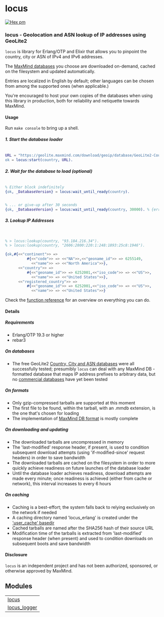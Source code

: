 

# locus #

[![Hex pm](http://img.shields.io/hexpm/v/locus.svg?style=flat)](https://hex.pm/packages/locus)


### <a name="locus_-_Geolocation_and_ASN_lookup_of_IP_addresses_using_GeoLite2">locus - Geolocation and ASN lookup of IP addresses using GeoLite2</a> ###

`locus` is library for Erlang/OTP and Elixir that allows you to pinpoint the country,
city or ASN of IPv4 and IPv6 addresses.

The [MaxMind databases](https://dev.maxmind.com/geoip/geoip2/geolite2/) you choose
are downloaded on-demand, cached on the filesystem and updated automatically.

Entries are localized in English by default; other languages can be chosen from among
the supported ones (when applicable.)

You're encouraged to host your own copies of the databases when using this library in production,
both for reliability and netiquette towards MaxMind.


#### <a name="Usage">Usage</a> ####

Run `make console` to bring up a shell.

<h5><a name="1._Start_the_database_loader">1. Start the database loader</a></h5>

```erlang

URL = "https://geolite.maxmind.com/download/geoip/database/GeoLite2-Country.tar.gz",
ok = locus:start(country, URL).

```

<h5><a name="2._Wait_for_the_database_to_load_(optional)">2. Wait for the database to load (optional)</a></h5>

```erlang

% Either block indefinitely
{ok, _DatabaseVersion} = locus:wait_until_ready(country).

```

```erlang

% ... or give-up after 30 seconds
{ok, _DatabaseVersion} = locus:wait_until_ready(country, 30000). % {error,timeout}

```

<h5><a name="3._Lookup_IP_Addresses">3. Lookup IP Addresses</a></h5>

```erlang


% > locus:lookup(country, "93.184.216.34").
% > locus:lookup(country, "2606:2800:220:1:248:1893:25c8:1946").

{ok,#{<<"continent">> =>
          #{<<"code">> => <<"NA">>,<<"geoname_id">> => 6255149,
            <<"name">> => <<"North America">>},
      <<"country">> =>
          #{<<"geoname_id">> => 6252001,<<"iso_code">> => <<"US">>,
            <<"name">> => <<"United States">>},
      <<"registered_country">> =>
          #{<<"geoname_id">> => 6252001,<<"iso_code">> => <<"US">>,
            <<"name">> => <<"United States">>}


```

Check the [function reference](https://github.com/g-andrade/locus/blob/master/doc/README.md#modules) for an overview on everything you can do.


#### <a name="Details">Details</a> ####

<h5><a name="Requirements">Requirements</a></h5>

* Erlang/OTP 19.3 or higher
* rebar3

<h5><a name="On_databases">On databases</a></h5>

* The free GeoLite2 [Country, City and ASN databases](https://dev.maxmind.com/geoip/geoip2/geolite2/)
  were all successfully tested; presumibly `locus` can deal with any MaxMind DB -formatted database that maps
  IP address prefixes to arbitrary data, but no [
  commercial databases](https://dev.maxmind.com/geoip/geoip2/downloadable/) have yet been tested

<h5><a name="On_formats">On formats</a></h5>

* Only gzip-compressed tarballs are supported at this moment
* The first file to be found, within the tarball, with an .mmdb extension, is the one that's chosen for loading
* The implementation of [MaxMind DB format](https://maxmind.github.io/MaxMind-DB/) is mostly complete

<h5><a name="On_downloading_and_updating">On downloading and updating</a></h5>

* The downloaded tarballs are uncompressed in memory
* The 'last-modified' response header, if present, is used to condition subsequent download
attempts (using 'if-modified-since' request headers) in order to save bandwidth
* The downloaded tarballs are cached on the filesystem in order to more quickly achieve readiness
on future launches of the database loader
* Until the database loader achieves readiness, download attempts are made every minute;
once readiness is achieved (either from cache or network), this interval increases to every 6 hours

<h5><a name="On_caching">On caching</a></h5>

* Caching is a best-effort; the system falls back to relying exclusively on the network if needed
* A caching directory named 'locus_erlang' is created under the ['user_cache' basedir](http://erlang.org/doc/man/filename#basedir-3)
* Cached tarballs are named after the SHA256 hash of their source URL
* Modification time of the tarballs is extracted from 'last-modified' response header (when present)
and used to condition downloads on subsequent boots and save bandwidth


#### <a name="Disclosure">Disclosure</a> ####
`locus` is an independent project and has not been authorized, sponsored, or otherwise approved by MaxMind.


## Modules ##


<table width="100%" border="0" summary="list of modules">
<tr><td><a href="https://github.com/g-andrade/locus/blob/master/doc/locus.md" class="module">locus</a></td></tr>
<tr><td><a href="https://github.com/g-andrade/locus/blob/master/doc/locus_logger.md" class="module">locus_logger</a></td></tr></table>

